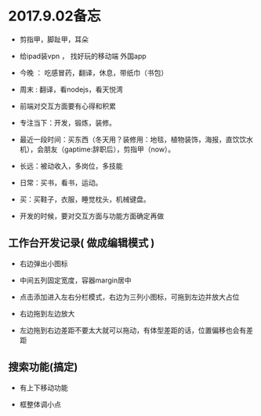 
# 2017.9.02备忘



* 剪指甲，脚趾甲，耳朵

* 给ipad装vpn   ，  找好玩的移动端  外国app

* 今晚 ： 吃感冒药，翻译，休息，带纸巾（书包）

* 周末 : 翻译，看nodejs，看天悦湾

* 前端对交互方面要有心得和积累

* 专注当下：开发，锻炼，装修。

* 最近一段时间：买东西（冬天用？装修用：地毯，植物装饰，海报，直饮饮水机），会朋友（gaptime:辞职后），剪指甲（now）。

* 长远：被动收入，多岗位，多技能

* 日常：买书，看书，运动。

* 买：买鞋子，衣服，睡觉枕头，机械键盘。

* 开发的时候，要对交互方面与功能方面确定再做









## 工作台开发记录( 做成编辑模式 )

* 右边弹出小图标

* 中间五列固定宽度，容器margin居中

* 点击添加进入左右分栏模式，右边为三列小图标，可拖到左边并放大占位

* 右边拖到左边放大



* 左边拖到右边差距不要太大就可以拖动，有体型差距的话，位置偏移也会有差距



## 搜索功能(搞定)

* 有上下移动功能

* 框整体调小点


 